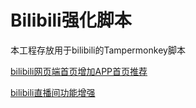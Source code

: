 Bilibili强化脚本
===================

本工程存放用于bilibili的Tampermonkey脚本

[bilibili网页端首页增加APP首页推荐](./bilibiliHome/bilibiliHome.user.md)

[bilibili直播间功能增强](./bilibiliLive/blivePlus.user.md)